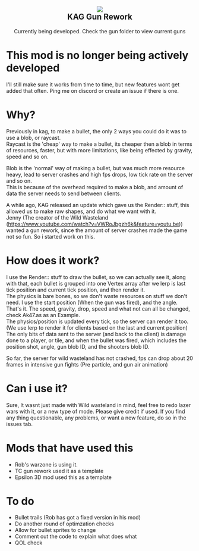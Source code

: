 <h2 align = 'center'><img src="https://i.imgur.com/lQEufyo.png"><br>KAG Gun Rework</h2>
<p align = 'center'> Currently being developed. Check the gun folder to view current guns</p>

# This mod is no longer being actively developed
I'll still make sure it works from time to time, but new features wont get added that often. Ping me on discord or create an issue if there is one. 

# Why?
Previously in kag, to make a bullet, the only 2 ways you could do it was to use a blob, or raycast.<br />
Raycast is the 'cheap' way to make a bullet, its cheaper then a blob in terms of resources, faster, but with more limitations, like being effected by gravity, speed and so on.

Blob is the 'normal' way of making a bullet, but was much more resource heavy, lead to server crashes and high fps drops, low tick rate on the server and so on. <br />
This is because of the overhead required to make a blob, and amount of data the server needs to send between clients.

A while ago, KAG released an update which gave us the Render:: stuff, this allowed us to make raw shapes, and do what we want with it. <br />
Jenny (The creator of the Wild Wasteland (https://www.youtube.com/watch?v=VWRoJbgzh6k&feature=youtu.be)) wanted a gun rework, since the amount of server crashes made the game not so fun. So i started work on this.

# How does it work?

I use the Render:: stuff to draw the bullet, so we can actually see it, along with that, each bullet is grouped into one Vertex array after we lerp is last tick position and current tick position, and then render it.<br />
The physics is bare bones, so we don't waste resources on stuff we don't need. I use the start position (When the gun was fired), and the angle. That's it. The speed, gravity, drop, speed and what not can all be changed, check Ak47.as as an Example.<br />
The physics/position is updated every tick, so the server can render it too. (We use lerp to render it for clients based on the last and current position)<br />
The only bits of data sent to the server (and back to the client) is damage done to a player, or tile, and when the bullet was fired, which includes the position shot, angle, gun blob ID, and the shooters blob ID. 

So far, the server for wild wasteland has not crashed, fps can drop about 20 frames in intensive gun fights (Pre particle, and gun air animation)

# Can i use it?

Sure, It wasnt just made with Wild wasteland in mind, feel free to redo lazer wars with it, or a new type of mode.
Please give credit if used. If you find any thing questionable, any problems, or want a new feature, do so in the issues tab.

# Mods that have used this
- Rob's warzone is using it.
- TC gun rework used it as a template
- Epsilon 3D mod used this as a template

# To do
- Bullet trails (Rob has got a fixed version in his mod)
- Do another round of optimzation checks
- Allow for bullet sprites to change
- Comment out the code to explain what does what
- QOL check



